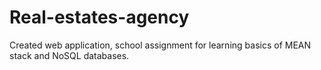 # Real-estates-agency
Created web application, school assignment for learning basics of MEAN stack and NoSQL databases.
